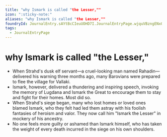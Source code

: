 ```yaml
---
title: "why Ismark is called "the Lesser,""
icon: ":sticky-note:"
aliases: "why Ismark is called "the Lesser,""
foundryId: JournalEntry.sAYtBcCIeuUOHD7I.JournalEntryPage.wjquVBzngENxOaUo
tags:
  - JournalEntryPage
---
```


# why Ismark is called "the Lesser,"
- When Strahd's dusk elf servant—a cruel-looking man named Rahadin—delivered his warning three months ago, many Barovians were prepared to flee the village for Vallaki.
- Ismark, however, delivered a thundering and inspiring speech, invoking the memory of Lugdana and Ismark the Great to encourage them to stay and fight for their homes. Most did so.
- When Strahd's siege began, many who lost homes or loved ones blamed Ismark, who they felt had led them astray with his foolish fantasies of heroism and valor. They now call him "Ismark the Lesser" in mockery of his ancestry.
- No one feels more guilty or ashamed than Ismark himself, who has taken the weight of every death incurred in the siege on his own shoulders.